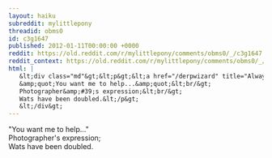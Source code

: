 ```yaml
---
layout: haiku
subreddit: mylittlepony
threadid: obms0
id: c3g1647
published: 2012-01-11T00:00:00 +0000
reddit: https://old.reddit.com/r/mylittlepony/comments/obms0/_/c3g1647
reddit_context: https://old.reddit.com/r/mylittlepony/comments/obms0/_/c3g1647?context=3
html: |
   &lt;div class="md"&gt;&lt;p&gt;&lt;a href="/derpwizard" title="Always Relevant / Not Enough Wats - Making More / Paper Bag Princess"&gt;&lt;/a&gt;
   &amp;quot;You want me to help...&amp;quot;&lt;br/&gt;
   Photographer&amp;#39;s expression;&lt;br/&gt;
   Wats have been doubled.&lt;/p&gt;
   &lt;/div&gt;
---
```


[](/derpwizard "Always Relevant / Not Enough Wats - Making More / Paper Bag Princess")
"You want me to help..."  
Photographer's expression;  
Wats have been doubled.